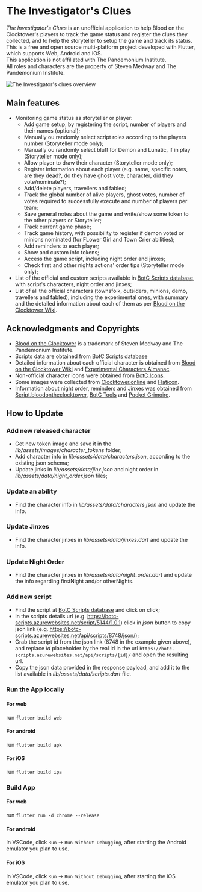 # The Investigator's Clues

_The Investigator's Clues_ is an unofficial application to help Blood on the Clocktower's players to track the game status and register the clues they collected, and to help the storyteller to setup the game and track its status.
This is a free and open source multi-platform project developed with Flutter, which supports Web, Android and iOS. <br/>
This application is not affiliated with The Pandemonium Institute.<br/> All roles and characters are the property of Steven Medway and The Pandemonium Institute.

![The Investigator's clues overview](https://github.com/user-attachments/assets/cb15bddd-8c53-4caf-8d94-e58e21a6e093)

## Main features

- Monitoring game status as storyteller or player:
  - Add game setup, by registering the script, number of players and their names (optional);
  - Manually ou randomly select script roles according to the players number (Storyteller mode only);
  - Manually ou randomly select bluff for Demon and Lunatic, if in play (Storyteller mode only);
  - Allow player to draw their character (Storyteller mode only);
  - Register information about each player (e.g. name, specific notes, are they dead?, do they have ghost vote, character, did they vote/nominate?);
  - Add/delete players, travellers and fabled;
  - Track the global number of alive players, ghost votes, number of votes required to successfully execute and number of players per team;
  - Save general notes about the game and write/show some token to the other players or Storyteller;
  - Track current game phase;
  - Track game history, with possibility to register if demon voted or minions nominated (for FLower Girl and Town Crier abilities);
  - Add reminders to each player;
  - Show and custom info tokens;
  - Access the game script, including night order and jinxes;
  - Check first and other nights actions' order tips (Storyteller mode only);
- List of the official and custom scripts available in [BotC Scripts database](https://botc-scripts.azurewebsites.net), with script's characters, night order and jinxes;
- List of all the official characters (townsfolk, outsiders, minions, demo, travellers and fabled), including the experimental ones, with summary and the detailed information about each of them as per [Blood on the Clocktower Wiki](https://wiki.bloodontheclocktower.com).

## Acknowledgments and Copyrights

- [Blood on the Clocktower](https://bloodontheclocktower.com) is a trademark of Steven Medway and The Pandemonium Institute.
- Scripts data are obtained from [BotC Scripts database](https://botc-scripts.azurewebsites.net)
- Detailed information about each official character is obtained from [Blood on the Clocktower Wiki](https://wiki.bloodontheclocktower.com) and [Experimental Characters Almanac](https://drive.google.com/file/d/1eS5s0ZbQdKP2EwtWMSLHyEmcORf9Ni38).
- Non-official character icons were obtained from [BotC Icons](https://github.com/tomozbot/botc-icon).
- Some images were collected from [Clocktower.online](https://www.clocktower.online/) and [Flaticon](https://www.flaticon.com/).
- Information about night order, reminders and Jinxes was obtained from [Script.bloodontheclocktower](https://script.bloodontheclocktower.com), [BotC Tools](https://github.com/ratteler50/botc_tools/) and [Pocket Grimoire](https://www.pocketgrimoire.co.uk/).

## How to Update

### Add new released character

- Get new token image and save it in the _lib/assets/images/character_tokens_ folder;
- Add character info in _lib/assets/data/characters.json_, according to the existing json schema;
- Update jinks in _lib/assets/data/jinx.json_ and night order in _lib/assets/data/night_order.json_ files;

### Update an ability

- Find the character info in _lib/assets/data/characters.json_ and update the info.

### Update Jinxes

- Find the character jinxes in _lib/assets/data/jinxes.dart_ and update the info.

### Update Night Order

- Find the character jinxes in _lib/assets/data/night_order.dart_ and update the info regarding firstNight and/or otherNights.

### Add new script

- Find the script at [BotC Scripts database](https://botc-scripts.azurewebsites.net) and click on click;
- In the scripts details url (e.g. https://botc-scripts.azurewebsites.net/script/5144/1.0.1) click in _json_ button to copy json link (e.g. https://botc-scripts.azurewebsites.net/api/scripts/8748/json/);
- Grab the script id from the json link (8748 in the example given above), and replace _id_ placeholder by the real id in the url `https://botc-scripts.azurewebsites.net/api/scripts/{id}/` and open the resulting url.
- Copy the json data provided in the response payload, and add it to the list available in _lib/assets/data/scripts.dart_ file.

### Run the App locally

#### For web

run `flutter build web`

#### For android

run `flutter build apk`

#### For iOS

run `flutter build ipa`

### Build App

#### For web

run `flutter run -d chrome --release`

#### For android

In VSCode, click `Run` -> `Run Without Debugging`, after starting the Android emulator you plan to use.

#### For iOS

In VSCode, click `Run` -> `Run Without Debugging`, after starting the iOS emulator you plan to use.
